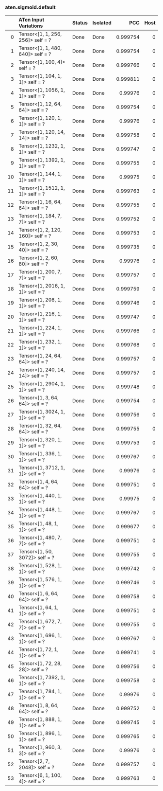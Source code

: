 ### aten.sigmoid.default
|    | ATen Input Variations             | Status   | Isolated   |      PCC |   Host |
|---:|:----------------------------------|:---------|:-----------|---------:|-------:|
|  0 | Tensor<[1, 1, 256, 256]> self = ? | Done     | Done       | 0.999754 |      0 |
|  1 | Tensor<[1, 1, 480, 640]> self = ? | Done     | Done       | 0.999754 |      0 |
|  2 | Tensor<[1, 100, 4]> self = ?      | Done     | Done       | 0.999766 |      0 |
|  3 | Tensor<[1, 104, 1, 1]> self = ?   | Done     | Done       | 0.999811 |      0 |
|  4 | Tensor<[1, 1056, 1, 1]> self = ?  | Done     | Done       | 0.99976  |      0 |
|  5 | Tensor<[1, 12, 64, 64]> self = ?  | Done     | Done       | 0.999754 |      0 |
|  6 | Tensor<[1, 120, 1, 1]> self = ?   | Done     | Done       | 0.99976  |      0 |
|  7 | Tensor<[1, 120, 14, 14]> self = ? | Done     | Done       | 0.999758 |      0 |
|  8 | Tensor<[1, 1232, 1, 1]> self = ?  | Done     | Done       | 0.999747 |      0 |
|  9 | Tensor<[1, 1392, 1, 1]> self = ?  | Done     | Done       | 0.999755 |      0 |
| 10 | Tensor<[1, 144, 1, 1]> self = ?   | Done     | Done       | 0.99975  |      0 |
| 11 | Tensor<[1, 1512, 1, 1]> self = ?  | Done     | Done       | 0.999763 |      0 |
| 12 | Tensor<[1, 16, 64, 64]> self = ?  | Done     | Done       | 0.999755 |      0 |
| 13 | Tensor<[1, 184, 7, 7]> self = ?   | Done     | Done       | 0.999752 |      0 |
| 14 | Tensor<[1, 2, 120, 160]> self = ? | Done     | Done       | 0.999753 |      0 |
| 15 | Tensor<[1, 2, 30, 40]> self = ?   | Done     | Done       | 0.999735 |      0 |
| 16 | Tensor<[1, 2, 60, 80]> self = ?   | Done     | Done       | 0.99976  |      0 |
| 17 | Tensor<[1, 200, 7, 7]> self = ?   | Done     | Done       | 0.999757 |      0 |
| 18 | Tensor<[1, 2016, 1, 1]> self = ?  | Done     | Done       | 0.999759 |      0 |
| 19 | Tensor<[1, 208, 1, 1]> self = ?   | Done     | Done       | 0.999746 |      0 |
| 20 | Tensor<[1, 216, 1, 1]> self = ?   | Done     | Done       | 0.999747 |      0 |
| 21 | Tensor<[1, 224, 1, 1]> self = ?   | Done     | Done       | 0.999766 |      0 |
| 22 | Tensor<[1, 232, 1, 1]> self = ?   | Done     | Done       | 0.999768 |      0 |
| 23 | Tensor<[1, 24, 64, 64]> self = ?  | Done     | Done       | 0.999757 |      0 |
| 24 | Tensor<[1, 240, 14, 14]> self = ? | Done     | Done       | 0.999757 |      0 |
| 25 | Tensor<[1, 2904, 1, 1]> self = ?  | Done     | Done       | 0.999748 |      0 |
| 26 | Tensor<[1, 3, 64, 64]> self = ?   | Done     | Done       | 0.999754 |      0 |
| 27 | Tensor<[1, 3024, 1, 1]> self = ?  | Done     | Done       | 0.999756 |      0 |
| 28 | Tensor<[1, 32, 64, 64]> self = ?  | Done     | Done       | 0.999755 |      0 |
| 29 | Tensor<[1, 320, 1, 1]> self = ?   | Done     | Done       | 0.999753 |      0 |
| 30 | Tensor<[1, 336, 1, 1]> self = ?   | Done     | Done       | 0.999767 |      0 |
| 31 | Tensor<[1, 3712, 1, 1]> self = ?  | Done     | Done       | 0.99976  |      0 |
| 32 | Tensor<[1, 4, 64, 64]> self = ?   | Done     | Done       | 0.999751 |      0 |
| 33 | Tensor<[1, 440, 1, 1]> self = ?   | Done     | Done       | 0.99975  |      0 |
| 34 | Tensor<[1, 448, 1, 1]> self = ?   | Done     | Done       | 0.999767 |      0 |
| 35 | Tensor<[1, 48, 1, 1]> self = ?    | Done     | Done       | 0.999677 |      0 |
| 36 | Tensor<[1, 480, 7, 7]> self = ?   | Done     | Done       | 0.999751 |      0 |
| 37 | Tensor<[1, 50, 3072]> self = ?    | Done     | Done       | 0.999755 |      0 |
| 38 | Tensor<[1, 528, 1, 1]> self = ?   | Done     | Done       | 0.999742 |      0 |
| 39 | Tensor<[1, 576, 1, 1]> self = ?   | Done     | Done       | 0.999746 |      0 |
| 40 | Tensor<[1, 6, 64, 64]> self = ?   | Done     | Done       | 0.999758 |      0 |
| 41 | Tensor<[1, 64, 1, 1]> self = ?    | Done     | Done       | 0.999751 |      0 |
| 42 | Tensor<[1, 672, 7, 7]> self = ?   | Done     | Done       | 0.999755 |      0 |
| 43 | Tensor<[1, 696, 1, 1]> self = ?   | Done     | Done       | 0.999767 |      0 |
| 44 | Tensor<[1, 72, 1, 1]> self = ?    | Done     | Done       | 0.999741 |      0 |
| 45 | Tensor<[1, 72, 28, 28]> self = ?  | Done     | Done       | 0.999756 |      0 |
| 46 | Tensor<[1, 7392, 1, 1]> self = ?  | Done     | Done       | 0.999758 |      0 |
| 47 | Tensor<[1, 784, 1, 1]> self = ?   | Done     | Done       | 0.99976  |      0 |
| 48 | Tensor<[1, 8, 64, 64]> self = ?   | Done     | Done       | 0.999752 |      0 |
| 49 | Tensor<[1, 888, 1, 1]> self = ?   | Done     | Done       | 0.999745 |      0 |
| 50 | Tensor<[1, 896, 1, 1]> self = ?   | Done     | Done       | 0.999765 |      0 |
| 51 | Tensor<[1, 960, 3, 3]> self = ?   | Done     | Done       | 0.99976  |      0 |
| 52 | Tensor<[2, 7, 2048]> self = ?     | Done     | Done       | 0.999757 |      0 |
| 53 | Tensor<[6, 1, 100, 4]> self = ?   | Done     | Done       | 0.999763 |      0 |


